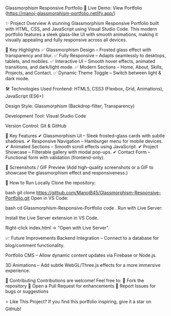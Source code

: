 Glassmorphism Responsive Portfolio
🔗 Live Demo: View Portfolio (https://manoj-glassmorphism-portfolio.netlify.app/)

✨ Project Overview
A stunning Glassmorphism Responsive Portfolio built with HTML, CSS, and JavaScript using Visual Studio Code. This modern portfolio features a sleek glass-like UI with smooth animations, making it visually appealing and fully responsive across all devices.

🌟 Key Highlights
✅ Glassmorphism Design – Frosted glass effect with transparency and blur.
✅ Fully Responsive – Adapts seamlessly to desktops, tablets, and mobiles.
✅ Interactive UI – Smooth hover effects, animated transitions, and dark/light mode.
✅ Modern Sections – Home, About, Skills, Projects, and Contact.
✅ Dynamic Theme Toggle – Switch between light & dark mode.

🛠 Technologies Used
Frontend: HTML5, CSS3 (Flexbox, Grid, Animations), JavaScript (ES6+)

Design Style: Glassmorphism (Backdrop-filter, Transparency)

Development Tool: Visual Studio Code

Version Control: Git & GitHub

🚀 Key Features
✔ Glassmorphism UI – Sleek frosted-glass cards with subtle shadows.
✔ Responsive Navigation – Hamburger menu for mobile devices.
✔ Animated Sections – Smooth scroll effects using JavaScript.
✔ Project Showcase – Filterable gallery with modal pop-ups.
✔ Contact Form – Functional form with validation (frontend-only).

📸 Screenshots / GIF Preview
(Add high-quality screenshots or a GIF to showcase the glassmorphism effect and responsiveness.)

🔧 How to Run Locally
Clone the repository:

bash
git clone https://github.com/ManojB45/Glassmorphism-Responsive-Portfolio.git
Open in VS Code:

bash
cd Glassmorphism-Responsive-Portfolio
code .
Run with Live Server:

Install the Live Server extension in VS Code.

Right-click index.html → "Open with Live Server".

📈 Future Improvements
Backend Integration – Connect to a database for blog/comment functionality.

Portfolio CMS – Allow dynamic content updates via Firebase or Node.js.

3D Animations – Add subtle WebGL/Three.js effects for a more immersive experience.

🤝 Contributing
Contributions are welcome! Feel free to:
🔹 Fork the repository
🔹 Open a Pull Request for enhancements
🔹 Report Issues for bugs or suggestions

⭐ Like This Project?
If you find this portfolio inspiring, give it a star on GitHub!
